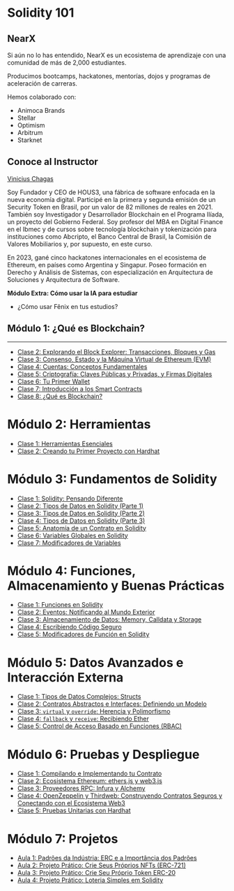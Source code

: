 # Solidity 101

## NearX
Si aún no lo has entendido, NearX es un ecosistema de aprendizaje con una comunidad de más de 2,000 estudiantes.

Producimos bootcamps, hackatones, mentorías, dojos y programas de aceleración de carreras.

Hemos colaborado con:

- Animoca Brands
- Stellar
- Optimism
- Arbitrum
- Starknet

## Conoce al Instructor

[Vinicius Chagas](https://www.linkedin.com/in/viniciushenriquechagas/)

Soy Fundador y CEO de HOUS3, una fábrica de software enfocada en la nueva economía digital. Participé en la primera y segunda emisión de un Security Token en Brasil, por un valor de 82 millones de reales en 2021. También soy Investigador y Desarrollador Blockchain en el Programa Ilíada, un proyecto del Gobierno Federal. Soy profesor del MBA en Digital Finance en el Ibmec y de cursos sobre tecnología blockchain y tokenización para instituciones como Abcripto, el Banco Central de Brasil, la Comisión de Valores Mobiliarios y, por supuesto, en este curso.

En 2023, gané cinco hackatones internacionales en el ecosistema de Ethereum, en países como Argentina y Singapur. Poseo formación en Derecho y Análisis de Sistemas, con especialización en Arquitectura de Soluciones y Arquitectura de Software.

**Módulo Extra: Cómo usar la IA para estudiar**  
- ¿Cómo usar Fênix en tus estudios?

## Módulo 1: ¿Qué es Blockchain?

--- 

- [Clase 2: Explorando el Block Explorer: Transacciones, Bloques y Gas](modulo_1_que_es_blockchain/clase_2/clase_2.md)
- [Clase 3: Consenso, Estado y la Máquina Virtual de Ethereum (EVM)](modulo_1_que_es_blockchain/clase_3/clase_3.md)
- [Clase 4: Cuentas: Conceptos Fundamentales](modulo_1_que_es_blockchain/clase_4/clase_4.md)
- [Clase 5: Criptografía: Claves Públicas y Privadas, y Firmas Digitales](modulo_1_que_es_blockchain/clase_5/clase_5.md)
- [Clase 6: Tu Primer Wallet](modulo_1_que_es_blockchain/clase_6/clase_6.md)
- [Clase 7: Introducción a los Smart Contracts](modulo_1_que_es_blockchain/clase_7/clase_7.md)
- [Clase 8: ¿Qué es Blockchain?](modulo_1_que_es_blockchain/clase_8/clase_8.md)

# Módulo 2: Herramientas

- [Clase 1: Herramientas Esenciales](modulo_2_herramientas/clase_1/clase_1.md)
- [Clase 2: Creando tu Primer Proyecto con Hardhat](modulo_2_herramientas/clase_2/clase_2.md)

# Módulo 3: Fundamentos de Solidity

- [Clase 1: Solidity: Pensando Diferente](modulo_3_fundamentos_solidity/clase_1/clase_1.md)
- [Clase 2: Tipos de Datos en Solidity (Parte 1)](modulo_3_fundamentos_solidity/clase_2/clase_2.md)
- [Clase 3: Tipos de Datos en Solidity (Parte 2)](modulo_3_fundamentos_solidity/clase_3/clase_3.md)
- [Clase 4: Tipos de Datos en Solidity (Parte 3)](modulo_3_fundamentos_solidity/clase_4/clase_4.md)
- [Clase 5: Anatomía de un Contrato en Solidity](modulo_3_fundamentos_solidity/clase_5/clase_5.md)
- [Clase 6: Variables Globales en Solidity](modulo_3_fundamentos_solidity/clase_6/clase_6.md)
- [Clase 7: Modificadores de Variables](modulo_3_fundamentos_solidity/clase_7/clase_7.md)


# Módulo 4: Funciones, Almacenamiento y Buenas Prácticas

- [Clase 1: Funciones en Solidity](modulo_4_funciones_almacenamiento_buenas_practicas/clase_1/clase_1.md)
- [Clase 2: Eventos: Notificando al Mundo Exterior](modulo_4_funciones_almacenamiento_buenas_practicas/clase_2/clase_2.md)
- [Clase 3: Almacenamiento de Datos: Memory, Calldata y Storage](modulo_4_funciones_almacenamiento_buenas_practicas/clase_3/clase_3.md)
- [Clase 4: Escribiendo Código Seguro](modulo_4_funciones_almacenamiento_buenas_practicas/clase_4/clase_4.md)
- [Clase 5: Modificadores de Función en Solidity](modulo_4_funciones_almacenamiento_buenas_practicas/clase_5/clase_5.md)

# Módulo 5: Datos Avanzados e Interacción Externa

- [Clase 1: Tipos de Datos Complejos: Structs](modulo_5_datos_avanzados_interaccion_externa/clase_1/clase_1.md)
- [Clase 2: Contratos Abstractos e Interfaces: Definiendo un Modelo](modulo_5_datos_avanzados_interaccion_externa/clase_2/clase_2.md)
- [Clase 3: `virtual` y `override`: Herencia y Polimorfismo](modulo_5_datos_avanzados_interaccion_externa/clase_3/clase_3.md)
- [Clase 4: `fallback` y `receive`: Recibiendo Ether](modulo_5_datos_avanzados_interaccion_externa/clase_4/clase_4.md)
- [Clase 5: Control de Acceso Basado en Funciones (RBAC)](modulo_5_datos_avanzados_interaccion_externa/clase_5/clase_5.md)


# Módulo 6: Pruebas y Despliegue

- [Clase 1: Compilando e Implementando tu Contrato](modulo_6_pruebas_y_despliegue/clase_1/clase_1.md)  
- [Clase 2: Ecosistema Ethereum: ethers.js y web3.js](modulo_6_pruebas_y_despliegue/clase_2/clase_2.md)  
- [Clase 3: Proveedores RPC: Infura y Alchemy](modulo_6_pruebas_y_despliegue/clase_3/clase_3.md)  
- [Clase 4: OpenZeppelin y Thirdweb: Construyendo Contratos Seguros y Conectando con el Ecosistema Web3](modulo_6_pruebas_y_despliegue/clase_4/clase_4.md)  
- [Clase 5: Pruebas Unitarias con Hardhat](modulo_6_pruebas_y_despliegue/clase_5/clase_5.md)  


# Módulo 7: Projetos

- [Aula 1: Padrões da Indústria: ERC e a Importância dos Padrões](modulo_7_projetos/aula_1/aula_1.md)
- [Aula 2: Projeto Prático: Crie Seus Próprios NFTs (ERC-721)](modulo_7_projetos/aula_2/aula_2.md)
- [Aula 3: Projeto Prático: Crie Seu Próprio Token ERC-20](modulo_7_projetos/aula_3/aula_3.md)
- [Aula 4: Projeto Prático: Loteria Simples em Solidity](modulo_7_projetos/aula_4/aula_4.md)
